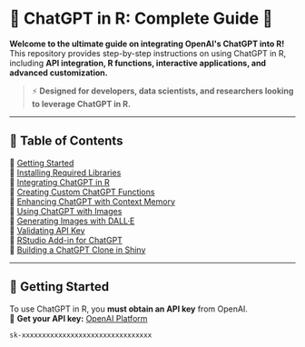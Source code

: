 # 🚀 ChatGPT in R: Complete Guide 🌟  

**Welcome to the ultimate guide on integrating OpenAI's ChatGPT into R!**  
This repository provides step-by-step instructions on using ChatGPT in R, including **API integration, R functions, interactive applications, and advanced customization.**  

> ⚡ **Designed for developers, data scientists, and researchers looking to leverage ChatGPT in R.**  

---

## 📌 **Table of Contents**  

📌 [Getting Started](#getting-started)  
📌 [Installing Required Libraries](#installing-required-libraries)  
📌 [Integrating ChatGPT in R](#integrating-chatgpt-in-r)  
📌 [Creating Custom ChatGPT Functions](#creating-custom-chatgpt-functions)  
📌 [Enhancing ChatGPT with Context Memory](#enhancing-chatgpt-with-context-memory)  
📌 [Using ChatGPT with Images](#using-chatgpt-with-images)  
📌 [Generating Images with DALL·E](#generating-images-with-dall-e)  
📌 [Validating API Key](#validating-api-key)  
📌 [RStudio Add-in for ChatGPT](#rstudio-add-in-for-chatgpt)  
📌 [Building a ChatGPT Clone in Shiny](#building-a-chatgpt-clone-in-shiny)  

---

## 🎯 **Getting Started**  

To use ChatGPT in R, you **must obtain an API key** from OpenAI.  
📌 **Get your API key:** [OpenAI Platform](https://platform.openai.com/)  

```plaintext
sk-xxxxxxxxxxxxxxxxxxxxxxxxxxxxxxxx
```





